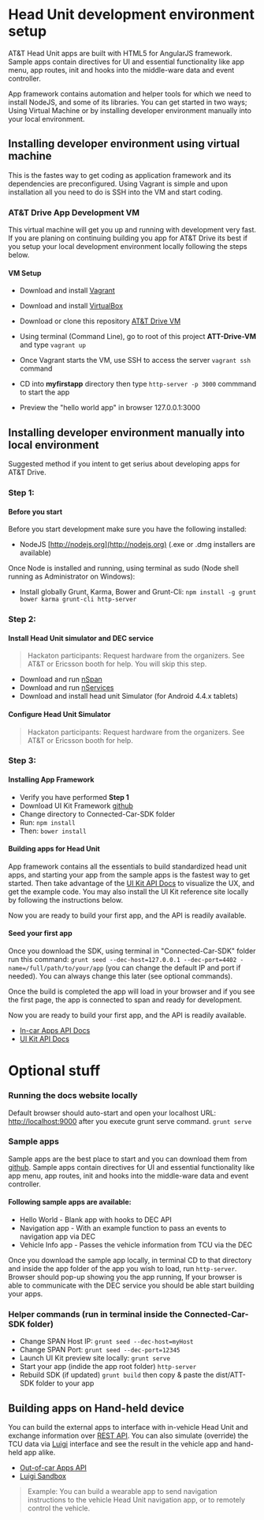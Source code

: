 # Head Unit development environment setup
AT&T Head Unit apps are built with HTML5 for AngularJS framework. Sample apps contain directives for UI and essential functionality like app menu, app routes, init and hooks into the middle-ware data and event controller.

App framework contains automation and helper tools for which we need to install NodeJS, and some of its libraries. You can get started in two ways; Using Virtual Machine or by installing developer environment manually into your local environment.


## Installing developer environment using virtual machine 
This is the fastes way to get coding as application framework and its dependencies are preconfigured. Using Vagrant is simple and upon installation all you need to do is SSH into the VM and start coding.

### AT&T Drive App Development VM 
This virtual machine will get you up and running with development very fast. If you are planing on continuing building you app for AT&T Drive its best if you setup your local development environment locally following the steps below.

#### VM Setup

- Download and install [Vagrant](http://vagrantup.com)
- Download and install [VirtualBox](https://www.virtualbox.org)
- Download or clone this repository [AT&T Drive VM](https://github.com/ericsson-innovate/ATT-Drive-SDK-VM.git)

- Using terminal (Command Line), go to root of this project **ATT-Drive-VM** and type `vagrant up`
- Once Vagrant starts the VM, use SSH to access the server `vagrant ssh` command
- CD into **myfirstapp** directory then type `http-server -p 3000` commmand to start the app
- Preview the "hello world app" in browser 127.0.0.1:3000 


## Installing developer environment manually into local environment
Suggested method if you intent to get serius about developing apps for AT&T Drive.

### Step 1: 
#### Before you start
Before you start development make sure you have the following installed:
- NodeJS [http://nodejs.org](http://nodejs.org) (.exe or .dmg installers are available)

Once Node is installed and running, using terminal as sudo (Node shell running as Administrator on Windows): 
- Install globally Grunt, Karma, Bower and Grunt-Cli: `npm install -g grunt bower karma grunt-cli http-server`

### Step 2: 
#### Install Head Unit simulator and DEC service
> Hackaton participants: Request hardware from the organizers. See AT&T or Ericsson booth for help. You will skip this step.

- Download and run [nSpan](url)
- Download and run [nServices](url)
- Download and install head unit Simulator (for Android 4.4.x tablets)

#### Configure Head Unit Simulator
> Hackaton participants: Request hardware from the organizers. See AT&T or Ericsson booth for help.

### Step 3: 
#### Installing App Framework
- Verify you have performed **Step 1**
- Download UI Kit Framework [github](https://github.com/ericsson-innovate/ATT-Drive-UI-Framework)
- Change directory to Connected-Car-SDK folder 
- Run: `npm install`
- Then: `bower install`

#### Building apps for Head Unit
App framework contains all the essentials to build standardized head unit apps, and starting your app from the sample apps is the fastest way to get started. Then take advantage of the [UI Kit API Docs](http://attgarage.msg.betelab.ericy.com:443/ui-toolkit) to visualize the UX, and get the example code. You may also install the UI Kit reference site locally by following the instructions below. 

Now you are ready to build your first app, and the API is readily available. 

#### Seed your first app
Once you download the SDK, using terminal in "Connected-Car-SDK" folder run this command: `grunt seed --dec-host=127.0.0.1 --dec-port=4402 -name=/full/path/to/your/app` (you can change the default IP and port if needed). You can always change this later (see optional commands).

Once the build is completed the app will load in your browser and if you see the first page, the app is connected to span and ready for development. 

Now you are ready to build your first app, and the API is readily available. 

- [In-car Apps API Docs](http://attgarage.msg.betelab.ericy.com:443/driveSdk/#/api-docs/vehicle-apps-api)
- [UI Kit API Docs](http://attgarage.msg.betelab.ericy.com:443/ui-toolkit)

# Optional stuff
### Running the docs website locally 
Default browser should auto-start and open your localhost URL: [http://localhost:9000](http://localhost:9000) after you execute grunt serve command. `grunt serve`

### Sample apps
Sample apps are the best place to start and you can download them from [github](https://github.com/ericsson-innovate/sample-app). Sample apps contain directives for UI and essential functionality like app menu, app routes, init and hooks into the middle-ware data and event controller.

#### Following sample apps are available:
- Hello World - Blank app with hooks to DEC API
- Navigation app - With an example function to pass an events to navigation app via DEC
- Vehicle Info app - Passes the vehicle information from TCU via the DEC

Once you download the sample app locally, in terminal CD to that directory and inside the app folder of the app you wish to load, run `http-server`. Browser should pop-up showing you the app running, If your browser is able to communicate with the DEC service you should be able start building your apps.

### Helper commands (run in terminal inside the Connected-Car-SDK folder)
- Change SPAN Host IP: `grunt seed --dec-host=myHost`
- Change SPAN Port: `grunt seed --dec-port=12345`
- Launch UI Kit preview site locally: `grunt serve`
- Start your app (indide the app root folder) `http-server`
- Rebuild SDK (if updated) `grunt build` then copy & paste the dist/ATT-SDK folder to your app

## Building apps on Hand-held device
You can build the external apps to interface with in-vehicle Head Unit and exchange information over [REST API](http://attgarage.msg.betelab.ericy.com:443/driveSdk/#/api-docs/web-apps-api/getting-started). You can also simulate (override) the TCU data via [Luigi](http://mafalda.hack.att.io) interface and see the result in the vehicle app and hand-held app alike.

- [Out-of-car Apps API](http://attgarage.msg.betelab.ericy.com:443/driveSdk/#/api-docs/web-apps-api/getting-started)
- [Luigi Sandbox](http://mafalda.hack.att.io) 

> Example: You can build a wearable app to send navigation instructions to the vehicle Head Unit navigation app, or to remotely control the vehicle.


